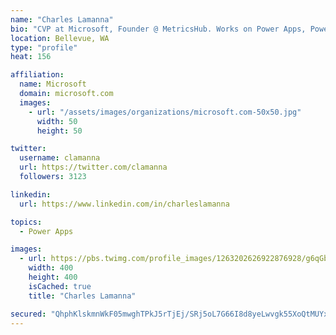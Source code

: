 ```yaml
---
name: "Charles Lamanna"
bio: "CVP at Microsoft, Founder @ MetricsHub. Works on Power Apps, Power Automate, Power Virtual Agent, Common Data Service and Dynamics 365."
location: Bellevue, WA
type: "profile"
heat: 156

affiliation:
  name: Microsoft
  domain: microsoft.com
  images:
    - url: "/assets/images/organizations/microsoft.com-50x50.jpg"
      width: 50
      height: 50

twitter:
  username: clamanna
  url: https://twitter.com/clamanna
  followers: 3123

linkedin:
  url: https://www.linkedin.com/in/charleslamanna

topics:
  - Power Apps

images:
  - url: https://pbs.twimg.com/profile_images/1263202626922876928/g6qGbHZ-_400x400.jpg
    width: 400
    height: 400
    isCached: true
    title: "Charles Lamanna"

secured: "QhphKlskmnWkF05mwghTPkJ5rTjEj/SRj5oL7G66I8d8yeLwvgk55XoQtMUYxfVECUqsvFjv7cG628UKxUoS16cI33Go2l+t/yafIri80lmn9whyHSco3lkKT/oMWsYbv3h89HKFiZTKmMbzyU2VLpIFCW0D6RhDnQm4PLYPx4LgndFudB8YzrLY1+CICsXh66nEQVvCkJNLGtOza0pImzONel9+6/rNbPtoJ5qzNdZj2tfA4rEvIDxa6ahT2+wbtUOGu/yDEY8AsahyHUeopzIc3HxgWm+aGOQuLrWeNa/vcOAaeKyr0FH/yLWnqekgp1rkcZEFAZMeJoYBQUgCmfqe8eEQ5d8u/Ou97fDXT4vBAYHHLbdFcg20G3oDCZefpkI6SUw/AzGNc1R4xAflPHUuoNRauoqVnrVZCWZ0Oz4=;YmCqVFXSzPy+M4ktAcLY0w=="
---
```


